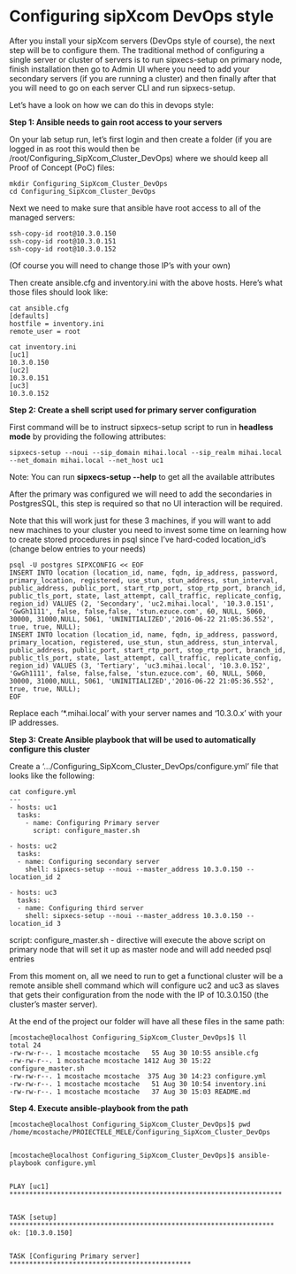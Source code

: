 # **Configuring sipXcom DevOps style**

After you install your sipXcom servers (DevOps style of course), the next step will be to configure them. The traditional method of configuring a single server or cluster of servers is to run sipxecs-setup on primary node, finish installation then go to Admin UI where you need to add your secondary servers (if you are running a cluster) and then finally after that you will need to go on each server CLI and run sipxecs-setup.

Let’s have a look on how we can do this in devops style:

**Step 1: Ansible needs to gain root access to your servers**

On your lab setup run, let’s first login and then create a folder (if you are logged in as root this would then be /root/Configuring_SipXcom_Cluster_DevOps) where we should keep all Proof of Concept (PoC) files:

```
mkdir Configuring_SipXcom_Cluster_DevOps
cd Configuring_SipXcom_Cluster_DevOps
```

Next we need to make sure that ansible have root access to all of the managed servers:

```
ssh-copy-id root@10.3.0.150
ssh-copy-id root@10.3.0.151
ssh-copy-id root@10.3.0.152
```

(Of course you will need to change those IP’s with your own)


Then create ansible.cfg and inventory.ini with the above hosts. Here’s what those files should look like:

```
cat ansible.cfg
[defaults]
hostfile = inventory.ini
remote_user = root
```

```
cat inventory.ini
[uc1]
10.3.0.150
[uc2]
10.3.0.151
[uc3]
10.3.0.152
```


**Step 2: Create a shell script used for primary server configuration**


First command will be to instruct sipxecs-setup script to run in **headless mode** by providing the following attributes:

```
sipxecs-setup --noui --sip_domain mihai.local --sip_realm mihai.local --net_domain mihai.local --net_host uc1
```

Note: You can run **sipxecs-setup --help** to get all the available attributes


After the primary was configured we will need to add the secondaries in PostgresSQL, this step is required so that no UI interaction will be required.


Note that this will work just for these 3 machines, if you will want to add new machines to your cluster you need to invest some time on learning how to create stored procedures in psql since I’ve hard-coded location_id’s (change below entries to your needs)

```
psql -U postgres SIPXCONFIG << EOF
INSERT INTO location (location_id, name, fqdn, ip_address, password, primary_location, registered, use_stun, stun_address, stun_interval, public_address, public_port, start_rtp_port, stop_rtp_port, branch_id, public_tls_port, state, last_attempt, call_traffic, replicate_config, region_id) VALUES (2, 'Secondary', 'uc2.mihai.local', '10.3.0.151', 'GwGh1111', false, false,false, 'stun.ezuce.com', 60, NULL, 5060, 30000, 31000,NULL, 5061, 'UNINITIALIZED','2016-06-22 21:05:36.552', true, true, NULL);
INSERT INTO location (location_id, name, fqdn, ip_address, password, primary_location, registered, use_stun, stun_address, stun_interval, public_address, public_port, start_rtp_port, stop_rtp_port, branch_id, public_tls_port, state, last_attempt, call_traffic, replicate_config, region_id) VALUES (3, 'Tertiary', 'uc3.mihai.local', '10.3.0.152', 'GwGh1111', false, false,false, 'stun.ezuce.com', 60, NULL, 5060, 30000, 31000,NULL, 5061, 'UNINITIALIZED','2016-06-22 21:05:36.552', true, true, NULL);
EOF
```

Replace each ‘*.mihai.local’ with your server names and ‘10.3.0.x’ with your IP addresses.


**Step 3: Create Ansible playbook that will be used to automatically configure this cluster**


Create a ‘.../Configuring_SipXcom_Cluster_DevOps/configure.yml’ file that looks like the following:

```
cat configure.yml
---
- hosts: uc1
  tasks:
    - name: Configuring Primary server
      script: configure_master.sh

- hosts: uc2
  tasks:
  - name: Configuring secondary server
    shell: sipxecs-setup --noui --master_address 10.3.0.150 --location_id 2

- hosts: uc3
  tasks:
  - name: Configuring third server
    shell: sipxecs-setup --noui --master_address 10.3.0.150 --location_id 3
```



script: configure_master.sh - directive will execute the above script on primary node that will set it up as master node and will add needed psql entries


From this moment on, all we need to run to get a functional cluster will be a remote ansible shell command which will configure uc2 and uc3 as slaves that gets their configuration from the node with the IP of 10.3.0.150 (the cluster’s master server).


At the end of the project our folder will have all these files in the same path:

```
[mcostache@localhost Configuring_SipXcom_Cluster_DevOps]$ ll
total 24
-rw-rw-r--. 1 mcostache mcostache   55 Aug 30 10:55 ansible.cfg
-rw-rw-r--. 1 mcostache mcostache 1412 Aug 30 15:22 configure_master.sh
-rw-rw-r--. 1 mcostache mcostache  375 Aug 30 14:23 configure.yml
-rw-rw-r--. 1 mcostache mcostache   51 Aug 30 10:54 inventory.ini
-rw-rw-r--. 1 mcostache mcostache   37 Aug 30 15:03 README.md
```


**Step 4. Execute ansible-playbook from the path**

```
[mcostache@localhost Configuring_SipXcom_Cluster_DevOps]$ pwd
/home/mcostache/PROIECTELE_MELE/Configuring_SipXcom_Cluster_DevOps


[mcostache@localhost Configuring_SipXcom_Cluster_DevOps]$ ansible-playbook configure.yml


PLAY [uc1] *********************************************************************


TASK [setup] *******************************************************************
ok: [10.3.0.150]


TASK [Configuring Primary server] **********************************************
```

